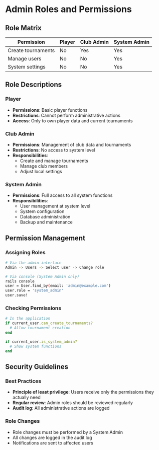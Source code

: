 # Admin Roles and Permissions

## Role Matrix

| Permission           | Player | Club Admin | System Admin |
|----------------------|--------|------------|--------------|
| Create tournaments   | No     | Yes        | Yes          |
| Manage users        | No     | No         | Yes          |
| System settings     | No     | No         | Yes          |

## Role Descriptions

### Player
- **Permissions**: Basic player functions
- **Restrictions**: Cannot perform administrative actions
- **Access**: Only to own player data and current tournaments

### Club Admin
- **Permissions**: Management of club data and tournaments
- **Restrictions**: No access to system level
- **Responsibilities**: 
  - Create and manage tournaments
  - Manage club members
  - Adjust local settings

### System Admin
- **Permissions**: Full access to all system functions
- **Responsibilities**:
  - User management at system level
  - System configuration
  - Database administration
  - Backup and maintenance

## Permission Management

### Assigning Roles
```bash
# Via the admin interface
Admin -> Users -> Select user -> Change role

# Via console (System Admin only)
rails console
user = User.find_by(email: 'admin@example.com')
user.role = 'system_admin'
user.save!
```

### Checking Permissions
```ruby
# In the application
if current_user.can_create_tournaments?
  # Allow tournament creation
end

if current_user.is_system_admin?
  # Show system functions
end
```

## Security Guidelines

### Best Practices
- **Principle of least privilege**: Users receive only the permissions they actually need
- **Regular review**: Admin roles should be reviewed regularly
- **Audit log**: All administrative actions are logged

### Role Changes
- Role changes must be performed by a System Admin
- All changes are logged in the audit log
- Notifications are sent to affected users 